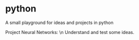 # python
A small playground for ideas and projects in python

Project Neural Networks: \n
 Understand and test some ideas. 

